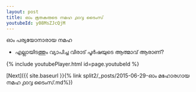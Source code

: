 ```yaml
---
layout: post
title: ഓം ഭൂതകരുടെ നമഹ ൧൦൮ ടൈംസ്
youtubeId: y08MsZJcQjM
---
```

 
 
 ഓം പര്യയോനാരായ നമഹ 
 
 -  എല്ലായിടത്തും വ്യാപിച്ച വിരാട് പൂർഷയുടെ ആത്മാവ് ആരാണ്? 
 
  
 
  
 
 
 
 
 
 


{% include youtubePlayer.html id=page.youtubeId %}
 
[Next]({{ site.baseurl }}{% link  split2/_posts/2015-06-29-ഓം മഹോരഗായ നമഹ ൧൦൮ ടൈംസ്.md%})
 
